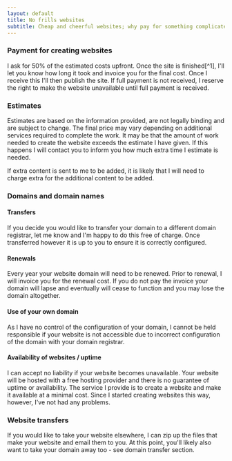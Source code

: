 ```yaml
---
layout: default
title: No frills websites
subtitle: Cheap and cheerful websites; why pay for something complicated if you don't need it.
---
```


### Payment for creating websites
I ask for 50% of the estimated costs upfront. Once the site is finished[^1], I'll let you know how long it took and invoice you for the final cost. Once I receive this I'll then publish the site. If full payment is not received, I reserve the right to make the website unavailable until full payment is received. 

### Estimates
Estimates are based on the information provided, are not legally binding and are subject to change. The final price may vary depending on additional services required to complete the work.
It may be that the amount of work needed to create the website exceeds the estimate I have given. If this happens I will contact you to inform you how much extra time I estimate is needed.

If extra content is sent to me to be added, it is likely that I will need to charge extra for the additional content to be added.

### Domains and domain names
#### Transfers
If you decide you would like to transfer your domain to a different domain registrar, let me know and I'm happy to do this free of charge. Once transferred however it is up to you to ensure it is correctly configured.

#### Renewals
Every year your website domain will need to be renewed. Prior to renewal, I will invoice you for the renewal cost. If you do not pay the invoice your domain will lapse and eventually will cease to function and you may lose the domain altogether.

#### Use of your own domain
As I have no control of the configuration of your domain, I cannot be held responsible if your website is not accessible due to incorrect configuration of the domain with your domain registrar.

#### Availability of websites / uptime
I can accept no liability if your website becomes unavailable. Your website will be hosted with a free hosting provider and there is no guarantee of uptime or availability. The service I provide is to create a website and make it available at a minimal cost. Since I started creating websites this way, however, I've not had any problems.

### Website transfers
If you would like to take your website elsewhere, I can zip up the files that make your website and email them to you. At this point, you'll likely also want to take your domain away too - see domain transfer section.
